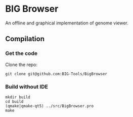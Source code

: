 # BIG Browser

An offline and graphical implementation of genome viewer.

## Compilation

### Get the code

Clone the repo:

```
git clone git@github.com:BIG-Tools/BigBrowser
```

### Build without IDE

```
mkdir build
cd build
(qmake|qmake-qt5) ../src/BigBrowser.pro
make
```

